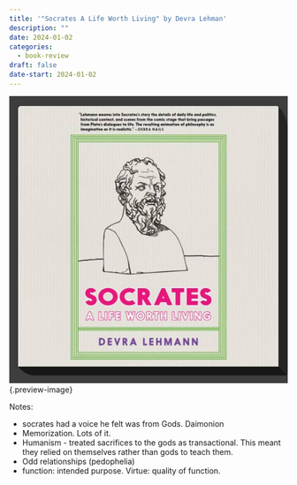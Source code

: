 ```yaml
---
title: '"Socrates A Life Worth Living" by Devra Lehman'
description: ""
date: 2024-01-02
categories:
  - book-review
draft: false
date-start: 2024-01-02
---
```

![Socrates, a Life Worth Living](../img/book-socrates.jpeg){.preview-image}

Notes:
- socrates had a voice he felt was from Gods. Daimonion
- Memorization. Lots of it. 
- Humanism - treated sacrifices to the gods as transactional. This meant they relied on themselves rather than gods to teach them. 
- Odd relationships (pedophelia)
- function: intended purpose. Virtue: quality of function. 

